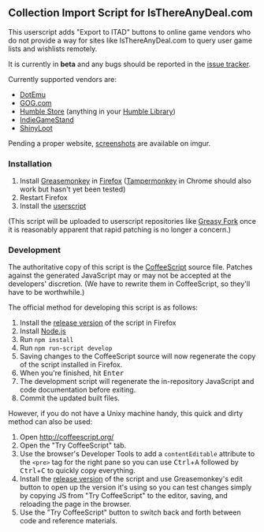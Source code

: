 ## Collection Import Script for IsThereAnyDeal.com

This userscript adds "Export to ITAD" buttons to online game vendors who do
not provide a way for sites like IsThereAnyDeal.com to query user game lists
and wishlists remotely.

It is currently in **beta** and any bugs should be reported in the
[issue tracker](https://github.com/ssokolow/itad_importer/issues).

Currently supported vendors are:

* [DotEmu](http://www.dotemu.com)
* [GOG.com](http://www.gog.com)
* [Humble Store](http://www.humblebundle.com) (anything in your
  [Humble Library](https://www.humblebundle.com/home))
* [IndieGameStand](http://www.indiegamestand.com)
* [ShinyLoot](http://www.shinyloot.com)

Pending a proper website, [screenshots](http://imgur.com/a/6FG6B) are available
on imgur.

### Installation

1. Install [Greasemonkey](https://addons.mozilla.org/en-US/firefox/addon/greasemonkey/)
   in [Firefox](http://getfirefox.com/)
   ([Tampermonkey](https://chrome.google.com/webstore/detail/tampermonkey/dhdgffkkebhmkfjojejmpbldmpobfkfo)
   in Chrome should also work but hasn't yet been tested)
2. Restart Firefox
3. Install the [userscript](https://github.com/ssokolow/itad_importer/raw/master/itad_importer.user.js)

(This script will be uploaded to userscript repositories like
[Greasy Fork](https://greasyfork.org/) once it is reasonably apparent that
rapid patching is no longer a concern.)

### Development

The authoritative copy of this script is the
[CoffeeScript](http://coffeescript.org/) source file. Patches against the
generated JavaScript may or may not be accepted at the developers' discretion.
(We have to rewrite them in CoffeeScript, so they'll have to be worthwhile.)

The official method for developing this script is as follows:

1. Install the [release version](https://github.com/ssokolow/itad_importer/raw/master/itad_importer.user.js)
   of the script in Firefox
2. Install [Node.js](http://nodejs.org/)
3. Run `npm install`
4. Run `npm run-script develop`
5. Saving changes to the CoffeeScript source will now regenerate the copy of
   the script installed in Firefox.
6. When you're finished, hit <kbd>Enter</kbd>
7. The development script will regenerate the in-repository JavaScript and code
   documentation before exiting.
8. Commit the updated built files.

However, if you do not have a Unixy machine handy, this quick and dirty method
can also be used:

 1. Open http://coffeescript.org/
 2. Open the "Try CoffeeScript" tab.
 3. Use the browser's Developer Tools to add a `contentEditable`
  attribute to the `<pre>` tag for the right pane so you can use
  <kbd>Ctrl</kbd>+<kbd>A</kbd> followed by <kbd>Ctrl</kbd>+<kbd>C</kbd> to
  quickly copy everything.
 4. Install the
  [release version](https://github.com/ssokolow/itad_importer/raw/master/itad_importer.user.js)
  of the script and use Greasemonkey's edit button to open up the version it's
  using so you can test changes simply by copying JS from "Try CoffeeScript" to
  the editor, saving, and reloading the page in the browser.
 5. Use the "Try CoffeeScript" button to switch back and forth between
  code and reference materials.

